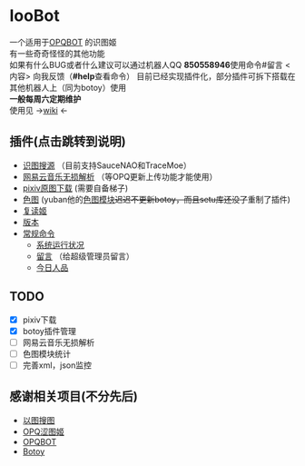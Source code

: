 # IooBot
一个适用于[OPQBOT](https://github.com/OPQBOT/OPQ) 的识图姬  
有一些奇奇怪怪的其他功能  
如果有什么BUG或者什么建议可以通过机器人QQ **850558946**使用命令#留言 <内容> 向我反馈（**#help**查看命令）
目前已经实现插件化，部分插件可拆下搭载在其他机器人上（同为botoy）使用  
**一般每周六定期维护**  
使用见  →[wiki](https://github.com/kitUIN/ioobot/wiki) ←
## 插件(点击跳转到说明)  
- [识图搜源](https://github.com/kitUIN/ioobot/wiki/command#识图姬) （目前支持SauceNAO和TraceMoe）
- [网易云音乐无损解析]() （等OPQ更新上传功能才能使用）
- [pixiv原图下载](https://github.com/kitUIN/ioobot/wiki/command#pixiv模块) (需要自备梯子)
- [色图](https://github.com/kitUIN/ioobot/wiki/command#setu模块) (yuban他的[色图模块](https://github.com/yuban10703/OPQ-SetuBot)~~迟迟不更新botoy，而且setu库还没了~~重制了插件)
- [复读姬](https://github.com/kitUIN/ioobot/wiki/command#fudu模块)
- [版本](https://github.com/kitUIN/ioobot/wiki/command#版本号)
- [常规命令](https://github.com/kitUIN/ioobot/wiki/command#常规命令)    
    - [系统运行状况](https://github.com/kitUIN/ioobot/wiki/command#常规命令)
    - [留言](https://github.com/kitUIN/ioobot/wiki/command#常规命令) （给超级管理员留言）
    - [今日人品](https://github.com/kitUIN/ioobot/wiki/command#常规命令)

## TODO
- [x] pixiv下载
- [x] botoy插件管理
- [ ] 网易云音乐无损解析
- [ ] 色图模块统计
- [ ] 完善xml，json监控
## 感谢相关项目(不分先后)
- [以图搜图](https://github.com/kitUIN/PicImageSearch)
- [OPQ涩图姬](https://github.com/yuban10703/OPQ-SetuBot)
- [OPQBOT](https://github.com/OPQBOT/OPQ)
- [Botoy](https://github.com/xiyaowong/botoy/)
